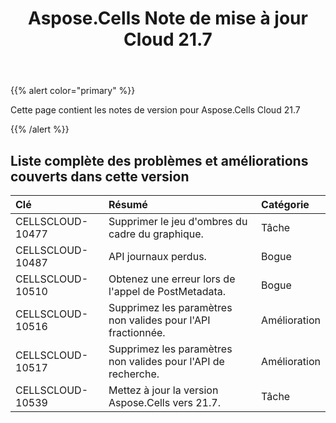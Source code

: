 ﻿---
title: Aspose.Cells Note de mise à jour Cloud 21.7
second_title: Aspose.Cells Cloud Documen
type: docs
url: /fr/aspose-cells-cloud-21-7-release-notes/
description: Aspose.Cells Cloud prend en charge Excel pour créer, convertir, fusionner, diviser, protéger, opération d'objet interne, etc.
weight: 65
---
{{% alert color="primary" %}} 

Cette page contient les notes de version pour Aspose.Cells Cloud 21.7

{{% /alert %}} 
## **Liste complète des problèmes et améliorations couverts dans cette version**

|**Clé**|**Résumé**|**Catégorie**|
|:- |:- |:- |
|CELLSCLOUD-10477	| Supprimer le jeu d'ombres du cadre du graphique.| Tâche|
|CELLSCLOUD-10487	| API journaux perdus.| Bogue|
|CELLSCLOUD-10510	| Obtenez une erreur lors de l'appel de PostMetadata.| Bogue|
|CELLSCLOUD-10516	| Supprimez les paramètres non valides pour l'API fractionnée.| Amélioration|
|CELLSCLOUD-10517	| Supprimez les paramètres non valides pour l'API de recherche.| Amélioration|
|CELLSCLOUD-10539	| Mettez à jour la version Aspose.Cells vers 21.7.| Tâche|



